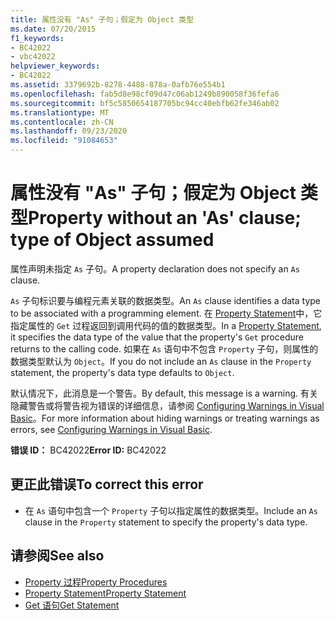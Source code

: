 ```yaml
---
title: 属性没有 "As" 子句；假定为 Object 类型
ms.date: 07/20/2015
f1_keywords:
- BC42022
- vbc42022
helpviewer_keywords:
- BC42022
ms.assetid: 3379692b-8278-4488-878a-0afb76e554b1
ms.openlocfilehash: fab5d8e98cf09d47c06ab1249b890058f36fefa6
ms.sourcegitcommit: bf5c5850654187705bc94cc40ebfb62fe346ab02
ms.translationtype: MT
ms.contentlocale: zh-CN
ms.lasthandoff: 09/23/2020
ms.locfileid: "91084653"
---
```

# <a name="property-without-an-as-clause-type-of-object-assumed"></a><span data-ttu-id="6f64f-102">属性没有 "As" 子句；假定为 Object 类型</span><span class="sxs-lookup"><span data-stu-id="6f64f-102">Property without an 'As' clause; type of Object assumed</span></span>

<span data-ttu-id="6f64f-103">属性声明未指定 `As` 子句。</span><span class="sxs-lookup"><span data-stu-id="6f64f-103">A property declaration does not specify an `As` clause.</span></span>  
  
 <span data-ttu-id="6f64f-104">`As` 子句标识要与编程元素关联的数据类型。</span><span class="sxs-lookup"><span data-stu-id="6f64f-104">An `As` clause identifies a data type to be associated with a programming element.</span></span> <span data-ttu-id="6f64f-105">在 [Property Statement](../language-reference/statements/property-statement.md)中，它指定属性的 `Get` 过程返回到调用代码的值的数据类型。</span><span class="sxs-lookup"><span data-stu-id="6f64f-105">In a [Property Statement](../language-reference/statements/property-statement.md), it specifies the data type of the value that the property's `Get` procedure returns to the calling code.</span></span> <span data-ttu-id="6f64f-106">如果在 `As` 语句中不包含 `Property` 子句，则属性的数据类型默认为 `Object`。</span><span class="sxs-lookup"><span data-stu-id="6f64f-106">If you do not include an `As` clause in the `Property` statement, the property's data type defaults to `Object`.</span></span>  
  
 <span data-ttu-id="6f64f-107">默认情况下，此消息是一个警告。</span><span class="sxs-lookup"><span data-stu-id="6f64f-107">By default, this message is a warning.</span></span> <span data-ttu-id="6f64f-108">有关隐藏警告或将警告视为错误的详细信息，请参阅 [Configuring Warnings in Visual Basic](/visualstudio/ide/configuring-warnings-in-visual-basic)。</span><span class="sxs-lookup"><span data-stu-id="6f64f-108">For more information about hiding warnings or treating warnings as errors, see [Configuring Warnings in Visual Basic](/visualstudio/ide/configuring-warnings-in-visual-basic).</span></span>  
  
 <span data-ttu-id="6f64f-109">**错误 ID：** BC42022</span><span class="sxs-lookup"><span data-stu-id="6f64f-109">**Error ID:** BC42022</span></span>  
  
## <a name="to-correct-this-error"></a><span data-ttu-id="6f64f-110">更正此错误</span><span class="sxs-lookup"><span data-stu-id="6f64f-110">To correct this error</span></span>  
  
- <span data-ttu-id="6f64f-111">在 `As` 语句中包含一个 `Property` 子句以指定属性的数据类型。</span><span class="sxs-lookup"><span data-stu-id="6f64f-111">Include an `As` clause in the `Property` statement to specify the property's data type.</span></span>  
  
## <a name="see-also"></a><span data-ttu-id="6f64f-112">请参阅</span><span class="sxs-lookup"><span data-stu-id="6f64f-112">See also</span></span>

- [<span data-ttu-id="6f64f-113">Property 过程</span><span class="sxs-lookup"><span data-stu-id="6f64f-113">Property Procedures</span></span>](../programming-guide/language-features/procedures/property-procedures.md)
- [<span data-ttu-id="6f64f-114">Property Statement</span><span class="sxs-lookup"><span data-stu-id="6f64f-114">Property Statement</span></span>](../language-reference/statements/property-statement.md)
- [<span data-ttu-id="6f64f-115">Get 语句</span><span class="sxs-lookup"><span data-stu-id="6f64f-115">Get Statement</span></span>](../language-reference/statements/get-statement.md)
